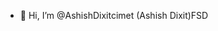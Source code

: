 - 👋 Hi, I’m @AshishDixitcimet (Ashish Dixit)FSD


<!---
AshishDixitcimet/AshishDixitcimet is a ✨ special ✨ repository because its `README.md` (this file) appears on your GitHub profile.
You can click the Preview link to take a look at your changes.
--->
